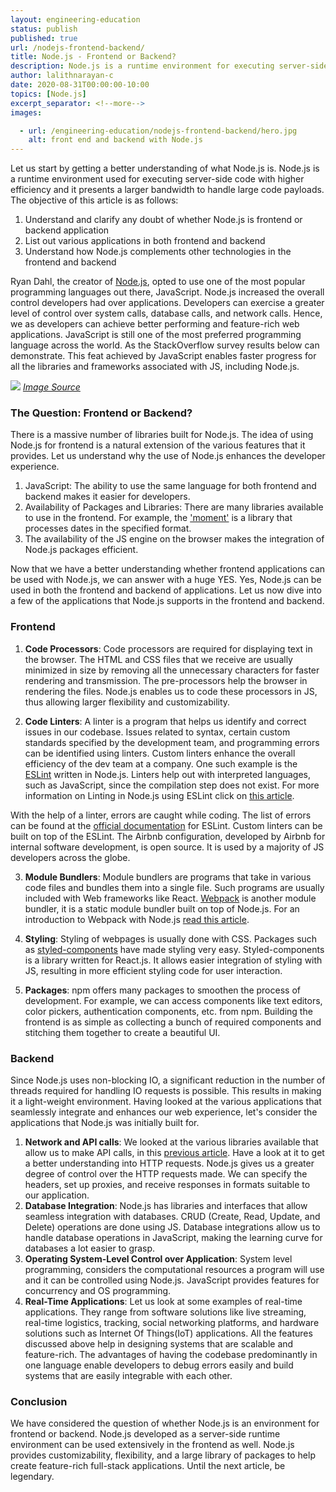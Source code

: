 ```yaml
---
layout: engineering-education
status: publish
published: true
url: /nodejs-frontend-backend/
title: Node.js - Frontend or Backend?
description: Node.js is a runtime environment for executing server-side code with higher efficiency and it presents a larger bandwidth to handle larger code payloads.
author: lalithnarayan-c
date: 2020-08-31T00:00:00-10:00
topics: [Node.js]
excerpt_separator: <!--more-->
images:

  - url: /engineering-education/nodejs-frontend-backend/hero.jpg
    alt: front end and backend with Node.js
---
```

Let us start by getting a better understanding of what Node.js is. Node.js is a runtime environment used for executing server-side code with higher efficiency and it presents a larger bandwidth to handle large code payloads. The objective of this article is as follows:
<!--more-->

1. Understand and clarify any doubt of whether Node.js is frontend or backend application
2. List out various applications in both frontend and backend
3. Understand how Node.js complements other technologies in the frontend and backend

Ryan Dahl, the creator of [Node.js](https://en.wikipedia.org/wiki/Node.js), opted to use one of the most popular programming languages out there, JavaScript.
Node.js increased the overall control developers had over applications. Developers can exercise a greater level of control over system calls, database calls, and network calls. Hence, we as developers can achieve better performing and feature-rich web applications. JavaScript is still one of the most preferred programming language across the world. As the StackOverflow survey results below can demonstrate. This feat achieved by JavaScript enables faster progress for all the libraries and frameworks associated with JS, including Node.js.

![](/nodejs-frontend-backend/stackoverflowresults.jpg)
*[Image Source](https://insights.stackoverflow.com/survey/2020)*

<!-- Frontend -->
### The Question: Frontend or Backend?
There is a massive number of libraries built for Node.js.
The idea of using Node.js for frontend is a natural extension of the various features that it provides. Let us understand why the use of Node.js enhances the developer experience.

1. JavaScript: The ability to use the same language for both frontend and backend makes it easier for developers.
2. Availability of Packages and Libraries: There are many libraries available to use in the frontend. For example, the ['moment'](https://momentjs.com/docs/) is a library that processes dates in the specified format.
3. The availability of the JS engine on the browser makes the integration of Node.js packages efficient.

Now that we have a better understanding whether frontend applications can be used with Node.js, we can answer with a huge YES.
Yes, Node.js can be used in both the frontend and backend of applications. Let us now dive into a few of the applications that Node.js supports in the frontend and backend.

### Frontend
1. **Code Processors**: Code processors are required for displaying text in the browser. The HTML and CSS files that we receive are usually minimized in size by removing all the unnecessary characters for faster rendering and transmission. The pre-processors help the browser in rendering the files. Node.js enables us to code these processors in JS, thus allowing larger flexibility and customizability.

2. **Code Linters**: A linter is a program that helps us identify and correct issues in our codebase. Issues related to syntax, certain custom standards specified by the development team, and programming errors can be identified using linters. Custom linters enhance the overall efficiency of the dev team at a company. One such example is the [ESLint](https://eslint.org/docs/user-guide/getting-started) written in Node.js. Linters help out with interpreted languages, such as JavaScript, since the compilation step does not exist. For more information on Linting in Node.js using ESLint click on [this article](/node-eslint/).

With the help of a linter, errors are caught while coding. The list of errors can be found at the [official documentation](https://eslint.org/docs/rules/) for ESLint. Custom linters can be built on top of the ESLint. The Airbnb configuration, developed by Airbnb for internal software development, is open source. It is used by a majority of JS developers across the globe.

3. **Module Bundlers**: Module bundlers are programs that take in various code files and bundles them into a single file. Such programs are usually included with Web frameworks like React. [Webpack](https://en.wikipedia.org/wiki/Webpack) is another module bundler, it is a static module bundler built on top of Node.js. For an introduction to Webpack with Node.js [read this article](/webpack/).

4. **Styling**: Styling of webpages is usually done with CSS. Packages such as [styled-components](https://styled-components.com/docs) have made styling very easy. Styled-components is a library written for React.js. It allows easier integration of styling with JS, resulting in more efficient styling code for user interaction.

5. **Packages**: npm offers many packages to smoothen the process of development. For example, we can access components like text editors, color pickers, authentication components, etc. from npm. Building the frontend is as simple as collecting a bunch of required components and stitching them together to create a beautiful UI.

<!-- Backend -->

### Backend
Since Node.js uses non-blocking IO, a significant reduction in the number of threads required for handling IO requests is possible. This results in making it a light-weight environment. Having looked at the various applications that seamlessly integrate and enhances our web experience, let's consider the applications that Node.js was initially built for.

1. **Network and API calls**: We looked at the various libraries available that allow us to make API calls, in this [previous article](/http-requests-nodejs/). Have a look at it to get a better understanding into HTTP requests. Node.js gives us a greater degree of control over the HTTP requests made. We can specify the headers, set up proxies, and receive responses in formats suitable to our application.   
2. **Database Integration**: Node.js has libraries and interfaces that allow seamless integration with databases. CRUD (Create, Read, Update, and Delete) operations are done using JS. Database integrations allow us to handle database operations in JavaScript, making the learning curve for databases a lot easier to grasp.   
3. **Operating System-Level Control over Application**: System level programming, considers the computational resources a program will use and it can be controlled using Node.js. JavaScript provides features for concurrency and OS programming.
4. **Real-Time Applications**: Let us look at some examples of real-time applications. They range from software solutions like live streaming, real-time logistics, tracking, social networking platforms, and hardware solutions such as Internet Of Things(IoT) applications. All the features discussed above help in designing systems that are scalable and feature-rich. The advantages of having the codebase predominantly in one language enable developers to debug errors easily and build systems that are easily integrable with each other.

### Conclusion
We have considered the question of whether Node.js is an environment for frontend or backend. Node.js developed as a server-side runtime environment can be used extensively in the frontend as well. Node.js provides customizability, flexibility, and a large library of packages to help create feature-rich full-stack applications. Until the next article, be legendary.

